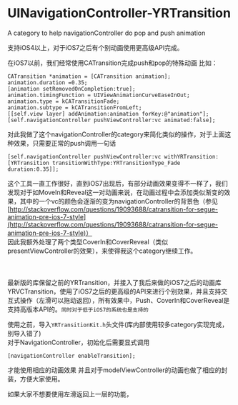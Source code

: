 UINavigationController-YRTransition
===================================

A category to help navigationController do pop and push animation


支持iOS4以上，对于iOS7之后有个别动画使用更高级API完成。  

在iOS7以前，我们经常使用CATransition完成push和pop的特殊动画
比如：

	
    CATransition *animation = [CATransition animation];
    animation.duration =0.35;
    [animation setRemovedOnCompletion:true];
    animation.timingFunction = UIViewAnimationCurveEaseInOut;
    animation.type = kCATransitionFade;
    animation.subtype = kCATransitionFromLeft;
    [[self.view layer] addAnimation:animation forKey:@"animation"];
    [self.navigationController pushViewController:vc animated:false];
    
对此我做了这个navigationController的category来简化类似的操作，对于上面这种效果，只需要正常的push调用一句话

	[self.navigationController pushViewController:vc withYRTransition:[YRTransition transitionWithType:YRTransitionType_Fade duration:0.35]];
	
这个工具一直工作很好，直到iOS7出现后，有部分动画效果变得不一样了，我们发现对于如MoveIn和Reveal这一对动画来说，在动画过程中会添加类似渐变的效果，其中的一个vc的颜色会逐渐的变为navigationController的背景色（参见[http://stackoverflow.com/questions/19093688/catransition-for-segue-animation-pre-ios-7-style](http://stackoverflow.com/questions/19093688/catransition-for-segue-animation-pre-ios-7-style)）    
因此我额外处理了两个类型CoverIn和CoverReveal（类似presentViewController的效果），来使得我这个category继续工作。  
<br><br><br>
最新版的库保留之前的YRTransition，并接入了我后来做的iOS7之后的动画库YRVCTransition，使用了iOS7之后的更高级的API来进行个别效果，并且支持交互式操作（左滑可以拖动返回），所有效果中，Push、CoverIn和CoverReveal是支持高版本API的。`同时对于低于iOS7的系统也是支持的`

使用之前，导入`YRTransitionKit.h`头文件(库内部使用较多category实现完成，别导入错了)  
对于NavigationController，初始化后需要显式调用            
    
    [navigationController enableTransition];
    
才能使用相应的动画效果
并且对于modelViewController的动画也做了相应的封装，方便大家使用。


如果大家不想要使用左滑返回上一层的功能，